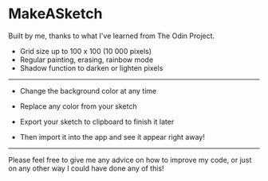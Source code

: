 # MakeASketch

Built by me, thanks to what I've learned from The Odin Project.

- Grid size up to 100 x 100 (10 000 pixels)
- Regular painting, erasing, rainbow mode
- Shadow function to darken or lighten pixels
<hr>

- Change the background color at any time
- Replace any color from your sketch

- Export your sketch to clipboard to finish it later
- Then import it into the app and see it appear right away!
<hr>

Please feel free to give me any advice on how to improve my code, or just on any other way I could have done any of this!
